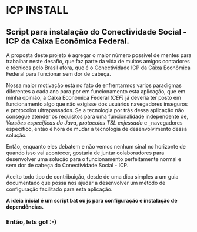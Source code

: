 # ICP INSTALL

## Script para instalação do Conectividade Social - ICP da Caixa Econômica Federal.

A proposta deste projeto é agregar o maior número possível de mentes para trabalhar neste desafio, que faz parte da vida de muitos amigos contadores e técnicos pelo Brasil afora, que é o Conectividade ICP da Caixa Econômica Federal para funcionar sem dor de cabeça. 

Nossa maior motivação está no fato de enfrentarmos varios paradigmas diferentes a cada ano para por em funcionamento esta aplicação, que em minha opinião, a Caixa Econômica Federal _(CEF)_ já deveria ter posto em funcionamento algo que não exigisse dos usuários navegadores inseguros e protocolos ultrapassados. Se a tecnologia por trás dessa aplicação não consegue atender os requisitos para uma funcionalidade independente de, _Versões especificas do Java_, _protocolos TSL enjessado_ e _navegadores específico, então é hora de mudar a tecnologia de desenvolvimento dessa solução.

Então, enquanto eles debatem e não vemos nenhum sinal no horizonte de quando isso vai acontecer, gostaria de juntar colaboradores para desenvolver uma solução para o funcionamento perfeitamente normal e sem dor de cabeça do Conectividade Social - ICP.

Aceito todo tipo de contribuição, desde de uma dica simples a um guia documentado que possa nos ajudar a desenvolver um método de configuração facilitado para esta aplicação.

__A ideia inicial é um script bat ou js para configuração e instalação de dependências.__

### Então, lets go! :-)

